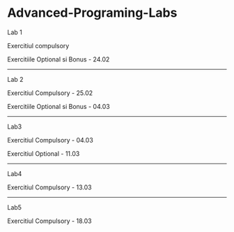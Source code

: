 # Advanced-Programing-Labs
Lab 1

Exercitiul compulsory

Exercitiile Optional si Bonus - 24.02

---------------------------------------------
Lab 2

Exercitiul Compulsory - 25.02

Exercitiile Optional si Bonus - 04.03

----------------------------------------------
Lab3

Exercitiul Compulsory - 04.03

Exercitiul Optional - 11.03

---------------------------------------------
Lab4

Exercitiul Compulsory - 13.03

--------------------------------------------
Lab5

Exercitiul Compulsory - 18.03
